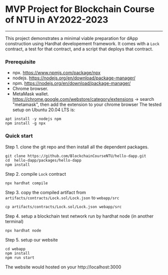 # MVP Project for Blockchain Course of NTU in AY2022-2023
---
This project demonstrates a minimal viable preparation for dApp construction using Hardhat developement framework.
It comes with a `Lock` contract, a test for that contract, and a script that deploys that contract.

### Prerequisite
* npx. https://www.npmjs.com/package/npx
* nodejs. https://nodejs.org/en/download/package-manager/
* npm.  https://nodejs.org/en/download/package-manager/
* Chrome browser.
* MetaMask wallet. https://chrome.google.com/webstore/category/extensions -> search "metamask", then add the extension to your chrome browser
The tested setup on Ubuntu 20.04 LTS is:
```
apt install -y nodejs npm 
npm install -g npx
```

### Quick start

Step 1. clone the git repo and then install all the dependent packages.
```
git clone https://github.com/BlockchainCourseNTU/hello-dapp.git
cd  hello-dapp/packages/hello-dapp
npm install
```

Step 2. compile `Lock` contract
```
npx hardhat compile
```

Step 3. copy the compiled artifact from `artifacts/contracts/Lock.sol/Lock.json` to `webapp/src`
```
cp artifacts/contracts/Lock.sol/Lock.json webapp/src
```

Step 4. setup a blockchain test network run by hardhat node (in another terminal)
```
npx hardhat node
```

Step 5. setup our website
```
cd webapp 
npm install
npm run start
```
The website would hosted on your http://localhost:3000



<!-- 
Try running some of the following tasks:

```shell
npx hardhat help
npx hardhat test
GAS_REPORT=true npx hardhat test
npx hardhat node
npx hardhat run scripts/deploy.ts
``` -->
